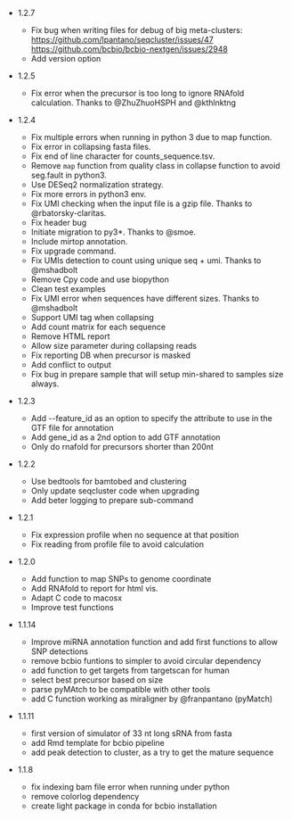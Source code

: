 - 1.2.7

  * Fix bug when writing files for debug of big meta-clusters: 
    https://github.com/lpantano/seqcluster/issues/47
    https://github.com/bcbio/bcbio-nextgen/issues/2948
  * Add version option
  
- 1.2.5

  * Fix error when the precursor is too long to ignore RNAfold calculation. Thanks to @ZhuZhuoHSPH and @kthlnktng

- 1.2.4
  
  * Fix multiple errors when running in python 3 due to map function.
  * Fix error in collapsing fasta files.
  * Fix end of line character for counts_sequence.tsv.
  * Remove `map` function from quality class in collapse function to avoid seg.fault in python3.
  * Use DESeq2 normalization strategy.
  * Fix more errors in python3 env.
  * Fix UMI checking when the input file is a gzip file. Thanks to @rbatorsky-claritas.
  * Fix header bug
  * Initiate migration to py3*. Thanks to @smoe.
  * Include mirtop annotation.
  * Fix upgrade command.
  * Fix UMIs detection to count using unique seq + umi. Thanks to @mshadbolt
  * Remove Cpy code and use biopython
  * Clean test examples
  * Fix UMI error when sequences have different sizes. Thanks to @mshadbolt
  * Support UMI tag when collapsing
  * Add count matrix for each sequence
  * Remove HTML report
  * Allow size parameter during collapsing reads
  * Fix reporting DB when precursor is masked
  * Add conflict to output
  * Fix bug in prepare sample that will setup min-shared
    to samples size always.

- 1.2.3

  * Add --feature_id as an option to specify the attribute
    to use in the GTF file for annotation
  * Add gene_id as a 2nd option to add GTF annotation
  * Only do rnafold for precursors shorter than 200nt

- 1.2.2

  * Use bedtools for bamtobed and clustering
  * Only update seqcluster code when upgrading
  * Add beter logging to prepare sub-command

- 1.2.1

  * Fix expression profile when no sequence at that position
  * Fix reading from profile file to avoid calculation

- 1.2.0

  * Add function to map SNPs to genome coordinate
  * Add RNAfold to report for html vis.
  * Adapt C code to macosx
  * Improve test functions

- 1.1.14

  * Improve miRNA annotation function and add first functions
  to allow SNP detections
  * remove bcbio funtions to simpler to avoid circular dependency
  * add function to get targets from targetscan for human
  * select best precursor based on size
  * parse pyMAtch to be compatible with other tools
  * add C function working as miraligner by @franpantano (pyMatch)

- 1.1.11

  * first version of simulator of 33 nt long sRNA from fasta
  * add Rmd template for bcbio pipeline
  * add peak detection to cluster, as a try to get the mature sequence

- 1.1.8

  * fix indexing bam file error when running under python
  * remove colorlog dependency
  * create light package in conda for bcbio installation
